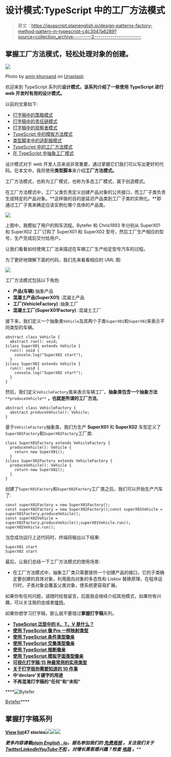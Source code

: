 # 设计模式:TypeScript 中的工厂方法模式

> 原文：<https://javascript.plainenglish.io/design-patterns-factory-method-pattern-in-typescript-c4c3047a6289?source=collection_archive---------2----------------------->

## 掌握工厂方法模式，轻松处理对象的创建。

![](img/e6eadd5553f8bcdfd59b71f91970ea10.png)

Photo by [amin khorsand](https://unsplash.com/@hero92?utm_source=medium&utm_medium=referral) on [Unsplash](https://unsplash.com?utm_source=medium&utm_medium=referral)

欢迎来到 TypeScript 系列的**设计模式，该系列介绍了一些使用 TypeScript 进行 web 开发时有用的设计模式。**

以前的文章如下:

*   [打字稿中的策略模式](/design-patterns-strategy-pattern-in-typescript-54eda9b40f09)
*   [打字稿中的责任链模式](/design-patterns-chain-of-responsibility-pattern-in-typescript-dba6bdffe456)
*   [打字稿中的观察者模式](/design-patterns-observer-pattern-in-typescript-f6589f1ce4fc)
*   [TypeScript 中的模板方法模式](/design-patterns-template-method-pattern-in-typescript-ce0c8b158985)
*   [类型脚本中的适配器模式](/design-patterns-adapter-pattern-in-typescript-4b7ad3c1c234)
*   [TypeScript 中的工厂方法模式](/design-patterns-factory-method-pattern-in-typescript-c4c3047a6289)
*   [在 TypeScript 中抽象工厂模式](/design-patterns-abstract-factory-pattern-in-typescript-84cd7b002964)

设计模式对于 web 开发人员来说非常重要，通过掌握它们我们可以写出更好的代码。在本文中，我将使用**类型脚本**来介绍**工厂方法模式。**

工厂方法模式，也称为工厂模式，也称为多态工厂模式，属于创造模式。

在工厂方法模式中，工厂父类负责定义创建产品对象的公共接口，而工厂子类负责生成特定的产品对象。**这样做的目的是延迟产品类到工厂子类的实例化。**即通过工厂子类来确定应该实例化哪个具体的产品类。

![](img/06386b8eaea7516baf91fec1f4367e9c.png)

上图中，我模拟了用户的购车流程。Bytefer 和 Chris1993 年分别从 SuperX01 和 SuperX02 工厂订购了 SuperX01 和 SuperX02 型号，然后工厂生产相应的型号，生产完成后交付给用户。

让我们看看如何使用工厂法来描述在车辆工厂生产给定型号汽车的过程。

为了更好地理解下面的代码，我们先来看看相应的 UML 图:

![](img/89c5a75785f926da7a16c6f2e620b5fb.png)

工厂方法模式包括以下角色:

*   **产品(车辆)**:抽象产品
*   **混凝土产品(SuperX01)** :混凝土产品
*   **工厂(VehicleFactory)** :抽象工厂
*   **混凝土工厂(SuperX01Factory)** :混凝土工厂

接下来，我们定义一个抽象类`Vehicle`及其两个子类`SuperX01`和`SuperX02`来表示不同类型的车辆。

```
abstract class Vehicle {
  abstract run(): void;
}class SuperX01 extends Vehicle {
  run(): void {
    console.log("SuperX01 start");
  }
}class SuperX02 extends Vehicle {
  run(): void {
    console.log("SuperX02 start");
  }
}
```

然后，我们定义`VehicleFactory`类来表示车辆工厂。**抽象类包含一个抽象方法** `**produceVehicle**` **，也就是所谓的工厂方法**。

```
abstract class VehicleFactory {
  abstract produceVehicle(): Vehicle;
}
```

基于`VehicleFactory`抽象类，我们为生产 **SuperX01** 和 **SuperX02** 车型定义了`SuperX01Factory`和`SuperX02Factory`工厂类:

```
class SuperX01Factory extends VehicleFactory {
  produceVehicle(): Vehicle {
    return new SuperX01();
  }
}class SuperX02Factory extends VehicleFactory {
  produceVehicle(): Vehicle {
    return new SuperX02();
  }
}
```

创建了`SuperX01Factory`和`SuperX02Factory`工厂类之后，我们可以开始生产汽车了:

```
const superX01Factory = new SuperX01Factory();
const superX02Factory = new SuperX02Factory();const superX01Vehicle = superX01Factory.produceVehicle();
const superX02Vehicle = superX02Factory.produceVehicle();superX01Vehicle.run();
superX02Vehicle.run();
```

当您成功运行上述代码时，终端将输出以下结果:

```
SuperX01 start
SuperX02 start
```

最后，让我们总结一下工厂方法模式的使用场景:

*   在工厂方法模式中，抽象工厂类只需要提供一个创建产品的接口，它的子类确定要创建的具体对象，利用面向对象的多态性和 Liskov 替换原理，在程序运行时，子类对象会覆盖父类对象，使系统更容易扩展。

如果你有任何问题，请随时给我留言。后面我会继续介绍其他模式，如果你有兴趣，可以关注我的[中](https://medium.com/@bytefer)或者[推特](https://twitter.com/Tbytefer)。

如果你想学习打字稿，那么就不要错过**掌握打字稿**系列。

*   [**TypeScript 泛型中的 K、T、V 是什么？**](https://medium.com/frontend-canteen/what-are-k-t-and-v-in-typescript-generics-9fabe1d0f0f3)
*   [**使用 TypeScript 像 Pro 一样映射类型**](/using-typescript-mapped-types-like-a-pro-be10aef5511a)
*   [**使用 TypeScript 条件类型像亲**](/use-typescript-conditional-types-like-a-pro-7baea0ad05c5)
*   [**使用 TypeScript 交集类型像亲**](/using-typescript-intersection-types-like-a-pro-a55da6a6a5f7)
*   [**使用 TypeScript 推断像亲**](https://levelup.gitconnected.com/using-typescript-infer-like-a-pro-f30ab8ab41c7)
*   [**使用 TypeScript 模板字面类型像亲**](https://medium.com/javascript-in-plain-english/how-to-use-typescript-template-literal-types-like-a-pro-2e02a7db0bac)
*   [**可视化打字稿:15 种最常用的实用类型**](/15-utility-types-that-every-typescript-developer-should-know-6cf121d4047c)
*   [**关于打字班你需要知道的 10 件事**](https://levelup.gitconnected.com/10-things-you-need-to-know-about-typescript-classes-f58c57869266)
*   [](/purpose-of-declare-keyword-in-typescript-8431d9db2b10)**中‘declare’关键字的用途**
*   **[](/no-more-confusion-about-typescripts-any-and-unknown-98c4b53f8924)**不再混淆打字稿的“任何”和“未知”****

****![Bytefer](img/238cf2afd3c689b50719951ba2fd880d.png)

[Bytefer](https://medium.com/@bytefer?source=post_page-----c4c3047a6289--------------------------------)**** 

## ****掌握打字稿系列****

****[View list](https://medium.com/@bytefer/list/mastering-typescript-series-688ee7c12807?source=post_page-----c4c3047a6289--------------------------------)********47 stories********![](img/8fba4cad7ae795f6abed5234e33e0356.png)********![](img/373c978fed504a3c38f0fdb5b617fedb.png)********![](img/a8ea3e3ecad1c2d2697107f3ce466e42.png)****

*****更多内容请看*[***plain English . io***](https://plainenglish.io/)*。报名参加我们的* [***免费周报***](http://newsletter.plainenglish.io/) *。关注我们关于*[***Twitter***](https://twitter.com/inPlainEngHQ)[***LinkedIn***](https://www.linkedin.com/company/inplainenglish/)*[***YouTube***](https://www.youtube.com/channel/UCtipWUghju290NWcn8jhyAw)*[***不和***](https://discord.gg/GtDtUAvyhW) *。对增长黑客感兴趣？检查* [***电路***](https://circuit.ooo/) *。*******